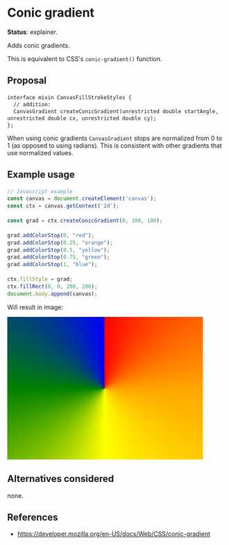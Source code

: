 Conic gradient
==============
**Status**: explainer.

Adds conic gradients.

This is equivalent to CSS's `conic-gradient()` function.


Proposal
--------

```webidl
interface mixin CanvasFillStrokeStyles {
  // addition:
  CanvasGradient createConicGradient(unrestricted double startAngle, unrestricted double cx, unrestricted double cy);
};
```

When using conic gradients `CanvasGradient` stops are normalized from 0 to 1 (as opposed to using radians). This is consistent with other gradients that use normalized values.


Example usage
-------------

```js
// Javascript example
const canvas = document.createElement('canvas');
const ctx = canvas.getContext('2d');

const grad = ctx.createConicGradient(0, 100, 100);

grad.addColorStop(0, "red");
grad.addColorStop(0.25, "orange");
grad.addColorStop(0.5, "yellow");
grad.addColorStop(0.75, "green");
grad.addColorStop(1, "blue");

ctx.fillStyle = grad;
ctx.fillRect(0, 0, 200, 200);
document.body.append(canvas);
```

Will result in image:

![conic gradient](../images/conic-gradient.png)



Alternatives considered
-----------------------

none.

References
----------

- https://developer.mozilla.org/en-US/docs/Web/CSS/conic-gradient
